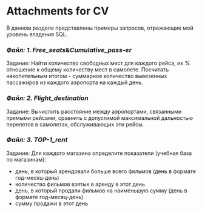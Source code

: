 # Attachments for CV
В данном разделе представлены примеры запросов, отражающие мой уровень владения SQL.

### _Файл: 1. Free_seats_&_Cumulative_pass-er_

Задание: Найти количество свободных мест для каждого рейса, их % отношение к общему количеству мест в самолете. Посчитать накопительным итогом - суммарное количество вывезенных пассажиров из каждого аэропорта на каждый день.  

### _Файл: 2. Flight_destination_

Задание: Вычислить расстояние между аэропортами, связанными прямыми рейсами, сравнить с допустимой максимальной дальностью перелетов  в самолетах, обслуживающих эти рейсы.

### _Файл: 3. TOP-1_rent_

Задание: Для каждого магазина определите показатели (учебная база по магазинам):
* день, в который арендовали больше всего фильмов (день в формате год-месяц-день)
* количество фильмов взятых в аренду в этот день 
* день, в который продали фильмов на наименьшую сумму (день в формате год-месяц-день)
* сумму продажи в этот день
